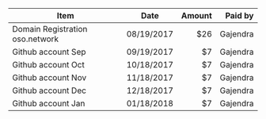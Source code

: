 
| Item        | Date           | Amount  | Paid by  |
| ------------- |:-------------:| -----:| -----:|
| Domain Registration oso.network      | 08/19/2017 | $26 | Gajendra | 
| Github account   Sep   | 09/19/2017      |   $7 | Gajendra |
| Github account   Oct   | 10/18/2017      |   $7 | Gajendra |
| Github account   Nov   | 11/18/2017      |   $7 | Gajendra |
| Github account   Dec   | 12/18/2017      |   $7 | Gajendra |
| Github account   Jan   | 01/18/2018      |   $7 | Gajendra |

